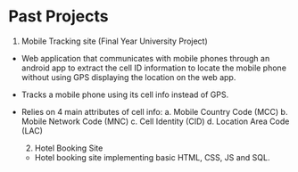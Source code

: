 # Past Projects
1. Mobile Tracking site (Final Year University Project)
- Web application that communicates with mobile phones through an android app to extract the cell ID information to locate the mobile phone without using GPS displaying the location on the web app.

- Tracks a mobile phone using its cell info instead of GPS.
- Relies on 4 main attributes of cell info:
  a. Mobile Country Code (MCC)
  b. Mobile Network Code (MNC)
  c. Cell Identity (CID)
  d. Location Area Code (LAC)
  
  2. Hotel Booking Site
  - Hotel booking site implementing basic HTML, CSS, JS and SQL. 

